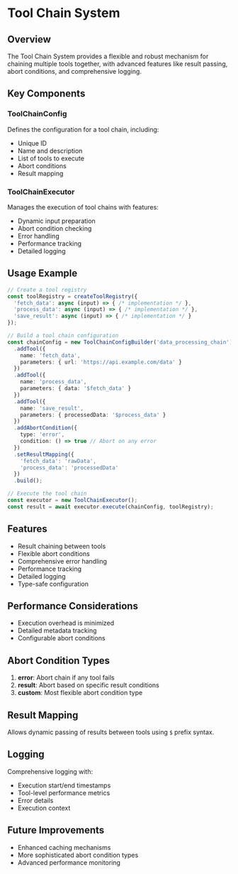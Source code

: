 # Tool Chain System

## Overview
The Tool Chain System provides a flexible and robust mechanism for chaining multiple tools together, with advanced features like result passing, abort conditions, and comprehensive logging.

## Key Components

### ToolChainConfig
Defines the configuration for a tool chain, including:
- Unique ID
- Name and description
- List of tools to execute
- Abort conditions
- Result mapping

### ToolChainExecutor
Manages the execution of tool chains with features:
- Dynamic input preparation
- Abort condition checking
- Error handling
- Performance tracking
- Detailed logging

## Usage Example

```typescript
// Create a tool registry
const toolRegistry = createToolRegistry({
  'fetch_data': async (input) => { /* implementation */ },
  'process_data': async (input) => { /* implementation */ },
  'save_result': async (input) => { /* implementation */ }
});

// Build a tool chain configuration
const chainConfig = new ToolChainConfigBuilder('data_processing_chain')
  .addTool({ 
    name: 'fetch_data', 
    parameters: { url: 'https://api.example.com/data' } 
  })
  .addTool({ 
    name: 'process_data', 
    parameters: { data: '$fetch_data' } 
  })
  .addTool({ 
    name: 'save_result', 
    parameters: { processedData: '$process_data' } 
  })
  .addAbortCondition({
    type: 'error',
    condition: () => true // Abort on any error
  })
  .setResultMapping({
    'fetch_data': 'rawData',
    'process_data': 'processedData'
  })
  .build();

// Execute the tool chain
const executor = new ToolChainExecutor();
const result = await executor.execute(chainConfig, toolRegistry);
```

## Features
- Result chaining between tools
- Flexible abort conditions
- Comprehensive error handling
- Performance tracking
- Detailed logging
- Type-safe configuration

## Performance Considerations
- Execution overhead is minimized
- Detailed metadata tracking
- Configurable abort conditions

## Abort Condition Types
1. **error**: Abort chain if any tool fails
2. **result**: Abort based on specific result conditions
3. **custom**: Most flexible abort condition type

## Result Mapping
Allows dynamic passing of results between tools using `$` prefix syntax.

## Logging
Comprehensive logging with:
- Execution start/end timestamps
- Tool-level performance metrics
- Error details
- Execution context

## Future Improvements
- Enhanced caching mechanisms
- More sophisticated abort condition types
- Advanced performance monitoring
